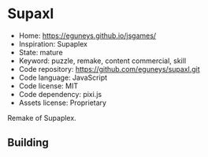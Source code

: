 # Supaxl

- Home: https://eguneys.github.io/jsgames/
- Inspiration: Supaplex
- State: mature
- Keyword: puzzle, remake, content commercial, skill
- Code repository: https://github.com/eguneys/supaxl.git
- Code language: JavaScript
- Code license: MIT
- Code dependency: pixi.js
- Assets license: Proprietary

Remake of Supaplex.

## Building
